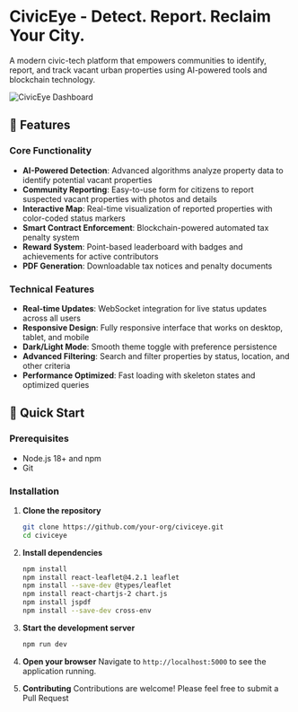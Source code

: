 # CivicEye - Detect. Report. Reclaim Your City.

A modern civic-tech platform that empowers communities to identify, report, and track vacant urban properties using AI-powered tools and blockchain technology.

![CivicEye Dashboard](https://images.unsplash.com/photo-1477959858617-67f85cf4f1df?ixlib=rb-4.0.3&w=1200&h=400&fit=crop)

## 🌟 Features

### Core Functionality
- **AI-Powered Detection**: Advanced algorithms analyze property data to identify potential vacant properties
- **Community Reporting**: Easy-to-use form for citizens to report suspected vacant properties with photos and details
- **Interactive Map**: Real-time visualization of reported properties with color-coded status markers
- **Smart Contract Enforcement**: Blockchain-powered automated tax penalty system
- **Reward System**: Point-based leaderboard with badges and achievements for active contributors
- **PDF Generation**: Downloadable tax notices and penalty documents

### Technical Features
- **Real-time Updates**: WebSocket integration for live status updates across all users
- **Responsive Design**: Fully responsive interface that works on desktop, tablet, and mobile
- **Dark/Light Mode**: Smooth theme toggle with preference persistence
- **Advanced Filtering**: Search and filter properties by status, location, and other criteria
- **Performance Optimized**: Fast loading with skeleton states and optimized queries

## 🚀 Quick Start

### Prerequisites
- Node.js 18+ and npm
- Git

### Installation

1. **Clone the repository**
   ```bash
   git clone https://github.com/your-org/civiceye.git
   cd civiceye
   ```

2. **Install dependencies**
   ```bash
   npm install
   npm install react-leaflet@4.2.1 leaflet
   npm install --save-dev @types/leaflet
   npm install react-chartjs-2 chart.js  
   npm install jspdf    
   npm install --save-dev cross-env
   ```

3. **Start the development server**
   ```bash
   npm run dev
   ```

4. **Open your browser**
   Navigate to `http://localhost:5000` to see the application running.


5. **Contributing**
Contributions are welcome! Please feel free to submit a Pull Request
